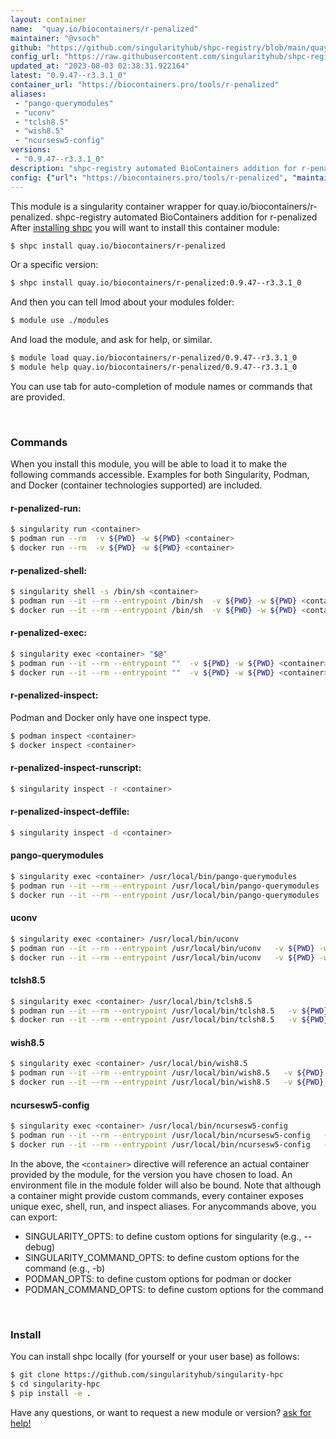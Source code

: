 ```yaml
---
layout: container
name:  "quay.io/biocontainers/r-penalized"
maintainer: "@vsoch"
github: "https://github.com/singularityhub/shpc-registry/blob/main/quay.io/biocontainers/r-penalized/container.yaml"
config_url: "https://raw.githubusercontent.com/singularityhub/shpc-registry/main/quay.io/biocontainers/r-penalized/container.yaml"
updated_at: "2023-08-03 02:38:31.922164"
latest: "0.9.47--r3.3.1_0"
container_url: "https://biocontainers.pro/tools/r-penalized"
aliases:
 - "pango-querymodules"
 - "uconv"
 - "tclsh8.5"
 - "wish8.5"
 - "ncursesw5-config"
versions:
 - "0.9.47--r3.3.1_0"
description: "shpc-registry automated BioContainers addition for r-penalized"
config: {"url": "https://biocontainers.pro/tools/r-penalized", "maintainer": "@vsoch", "description": "shpc-registry automated BioContainers addition for r-penalized", "latest": {"0.9.47--r3.3.1_0": "sha256:88238fec2e6e36cd5d5a6d05d380e31b86032bf5c7271399d00a20bc0d743733"}, "tags": {"0.9.47--r3.3.1_0": "sha256:88238fec2e6e36cd5d5a6d05d380e31b86032bf5c7271399d00a20bc0d743733"}, "docker": "quay.io/biocontainers/r-penalized", "aliases": {"pango-querymodules": "/usr/local/bin/pango-querymodules", "uconv": "/usr/local/bin/uconv", "tclsh8.5": "/usr/local/bin/tclsh8.5", "wish8.5": "/usr/local/bin/wish8.5", "ncursesw5-config": "/usr/local/bin/ncursesw5-config"}}
---
```


This module is a singularity container wrapper for quay.io/biocontainers/r-penalized.
shpc-registry automated BioContainers addition for r-penalized
After [installing shpc](#install) you will want to install this container module:


```bash
$ shpc install quay.io/biocontainers/r-penalized
```

Or a specific version:

```bash
$ shpc install quay.io/biocontainers/r-penalized:0.9.47--r3.3.1_0
```

And then you can tell lmod about your modules folder:

```bash
$ module use ./modules
```

And load the module, and ask for help, or similar.

```bash
$ module load quay.io/biocontainers/r-penalized/0.9.47--r3.3.1_0
$ module help quay.io/biocontainers/r-penalized/0.9.47--r3.3.1_0
```

You can use tab for auto-completion of module names or commands that are provided.

<br>

### Commands

When you install this module, you will be able to load it to make the following commands accessible.
Examples for both Singularity, Podman, and Docker (container technologies supported) are included.

#### r-penalized-run:

```bash
$ singularity run <container>
$ podman run --rm  -v ${PWD} -w ${PWD} <container>
$ docker run --rm  -v ${PWD} -w ${PWD} <container>
```

#### r-penalized-shell:

```bash
$ singularity shell -s /bin/sh <container>
$ podman run --it --rm --entrypoint /bin/sh  -v ${PWD} -w ${PWD} <container>
$ docker run --it --rm --entrypoint /bin/sh  -v ${PWD} -w ${PWD} <container>
```

#### r-penalized-exec:

```bash
$ singularity exec <container> "$@"
$ podman run --it --rm --entrypoint ""  -v ${PWD} -w ${PWD} <container> "$@"
$ docker run --it --rm --entrypoint ""  -v ${PWD} -w ${PWD} <container> "$@"
```

#### r-penalized-inspect:

Podman and Docker only have one inspect type.

```bash
$ podman inspect <container>
$ docker inspect <container>
```

#### r-penalized-inspect-runscript:

```bash
$ singularity inspect -r <container>
```

#### r-penalized-inspect-deffile:

```bash
$ singularity inspect -d <container>
```


#### pango-querymodules

```bash
$ singularity exec <container> /usr/local/bin/pango-querymodules
$ podman run --it --rm --entrypoint /usr/local/bin/pango-querymodules   -v ${PWD} -w ${PWD} <container> -c " $@"
$ docker run --it --rm --entrypoint /usr/local/bin/pango-querymodules   -v ${PWD} -w ${PWD} <container> -c " $@"
```


#### uconv

```bash
$ singularity exec <container> /usr/local/bin/uconv
$ podman run --it --rm --entrypoint /usr/local/bin/uconv   -v ${PWD} -w ${PWD} <container> -c " $@"
$ docker run --it --rm --entrypoint /usr/local/bin/uconv   -v ${PWD} -w ${PWD} <container> -c " $@"
```


#### tclsh8.5

```bash
$ singularity exec <container> /usr/local/bin/tclsh8.5
$ podman run --it --rm --entrypoint /usr/local/bin/tclsh8.5   -v ${PWD} -w ${PWD} <container> -c " $@"
$ docker run --it --rm --entrypoint /usr/local/bin/tclsh8.5   -v ${PWD} -w ${PWD} <container> -c " $@"
```


#### wish8.5

```bash
$ singularity exec <container> /usr/local/bin/wish8.5
$ podman run --it --rm --entrypoint /usr/local/bin/wish8.5   -v ${PWD} -w ${PWD} <container> -c " $@"
$ docker run --it --rm --entrypoint /usr/local/bin/wish8.5   -v ${PWD} -w ${PWD} <container> -c " $@"
```


#### ncursesw5-config

```bash
$ singularity exec <container> /usr/local/bin/ncursesw5-config
$ podman run --it --rm --entrypoint /usr/local/bin/ncursesw5-config   -v ${PWD} -w ${PWD} <container> -c " $@"
$ docker run --it --rm --entrypoint /usr/local/bin/ncursesw5-config   -v ${PWD} -w ${PWD} <container> -c " $@"
```



In the above, the `<container>` directive will reference an actual container provided
by the module, for the version you have chosen to load. An environment file in the
module folder will also be bound. Note that although a container
might provide custom commands, every container exposes unique exec, shell, run, and
inspect aliases. For anycommands above, you can export:

 - SINGULARITY_OPTS: to define custom options for singularity (e.g., --debug)
 - SINGULARITY_COMMAND_OPTS: to define custom options for the command (e.g., -b)
 - PODMAN_OPTS: to define custom options for podman or docker
 - PODMAN_COMMAND_OPTS: to define custom options for the command

<br>

### Install

You can install shpc locally (for yourself or your user base) as follows:

```bash
$ git clone https://github.com/singularityhub/singularity-hpc
$ cd singularity-hpc
$ pip install -e .
```

Have any questions, or want to request a new module or version? [ask for help!](https://github.com/singularityhub/singularity-hpc/issues)